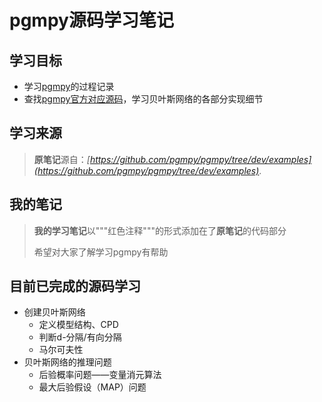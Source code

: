 # pgmpy源码学习笔记

## 学习目标
 - 学习[pgmpy](https://github.com/pgmpy/pgmpy)的过程记录
 - 查找[pgmpy官方对应源码](https://github.com/pgmpy/pgmpy/tree/dev/pgmpy)，学习贝叶斯网络的各部分实现细节

## 学习来源
> **原笔记**源自：*[https://github.com/pgmpy/pgmpy/tree/dev/examples](https://github.com/pgmpy/pgmpy/tree/dev/examples)*.

## 我的笔记
> **我的学习笔记**以"""红色注释"""的形式添加在了**原笔记**的代码部分
> 
> 希望对大家了解学习pgmpy有帮助

## 目前已完成的源码学习
 - 创建贝叶斯网络
   - 定义模型结构、CPD 
   - 判断d-分隔/有向分隔
   - 马尔可夫性 
 - 贝叶斯网络的推理问题
   - 后验概率问题——变量消元算法
   - 最大后验假设（MAP）问题

